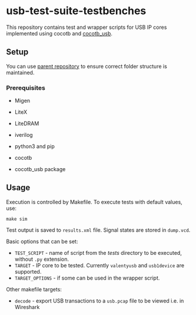 # usb-test-suite-testbenches

This repository contains test and wrapper scripts for USB IP cores implemented using cocotb and [cocotb_usb](https://github.com/antmicro/usb-test-suite-cocotb-usb).

## Setup
You can use [parent repository](https://github.com/antmicro/usb-test-suite-build) to ensure correct folder structure is maintained.

### Prerequisites
* Migen
* LiteX
* LiteDRAM

* iverilog
* python3 and pip
* cocotb
* cocotb_usb package

## Usage
Execution is controlled by Makefile. To execute tests with default values, use:

```
make sim
```
Test output is saved to `results.xml` file. Signal states are stored in `dump.vcd`.

Basic options that can be set:
* `TEST_SCRIPT` - name of script from the *tests* directory to be executed, without `.py` extension.
* `TARGET` - IP core to be tested. Currently `valentyusb` and `usb1device` are supported.
* `TARGET_OPTIONS` - if some can be used in the wrapper script.

Other makefile targets:
* `decode` - export USB transactions to a `usb.pcap` file to be viewed i.e. in Wireshark

